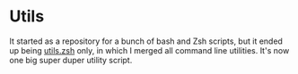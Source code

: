 # Utils

It started as a repository for a bunch of bash and Zsh scripts, but it ended up being [utils.zsh](utils.zsh) only, in which I merged all command line utilities. It's now one big super duper utility script.
